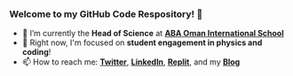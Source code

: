 ### Welcome to my GitHub Code Respository! 🤖

- 🏫 I’m currently the **Head of Science** at **[ABA Oman International School](http://www.abaoman.org)**
- 🔭 Right now, I'm focused on **student engagement in physics and coding**!
- 📫 How to reach me: **[Twitter](https://twitter.com/mvpoirier)**, **[LinkedIn](https://www.linkedin.com/in/mvpoirier8/)**, **[Replit](https://replit.com/@mpoirier)**, and my **[Blog](https://mvpoirier.github.io/)**

<!--
<img src="https://user-images.githubusercontent.com/1549257/133894864-bc8fba9f-deb9-4f64-a648-00cd523dee03.gif" width="100" height="100">  
![doge](https://user-images.githubusercontent.com/1549257/133894864-bc8fba9f-deb9-4f64-a648-00cd523dee03.gif)
- 👯 I’d like to collaborate on **DP Computer Science** resources and teaching strategies
- 🤔 I’m looking for help with ...
- 💬 Ask me about ...
- ⚡ Fun fact: ...
-->
